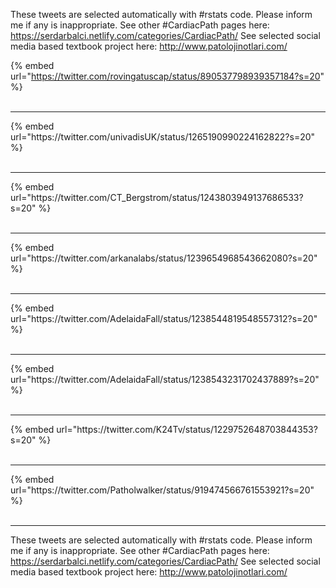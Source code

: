 

These tweets are selected automatically with #rstats code. Please inform me if any is inappropriate.
See other #CardiacPath pages here: https://serdarbalci.netlify.com/categories/CardiacPath/ 
See selected social media based textbook project here: http://www.patolojinotlari.com/

{% embed url="https://twitter.com/rovingatuscap/status/890537798939357184?s=20" %}<br>
<br>
<hr>
{% embed url="https://twitter.com/univadisUK/status/1265190990224162822?s=20" %}<br>
<br>
<hr>
{% embed url="https://twitter.com/CT_Bergstrom/status/1243803949137686533?s=20" %}<br>
<br>
<hr>
{% embed url="https://twitter.com/arkanalabs/status/1239654968543662080?s=20" %}<br>
<br>
<hr>
{% embed url="https://twitter.com/AdelaidaFall/status/1238544819548557312?s=20" %}<br>
<br>
<hr>
{% embed url="https://twitter.com/AdelaidaFall/status/1238543231702437889?s=20" %}<br>
<br>
<hr>
{% embed url="https://twitter.com/K24Tv/status/1229752648703844353?s=20" %}<br>
<br>
<hr>
{% embed url="https://twitter.com/Patholwalker/status/919474566761553921?s=20" %}<br>
<br>
<hr>


These tweets are selected automatically with #rstats code. Please inform me if any is inappropriate.
See other #CardiacPath pages here: https://serdarbalci.netlify.com/categories/CardiacPath/ 
See selected social media based textbook project here: http://www.patolojinotlari.com/
